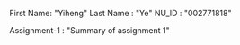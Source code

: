 First Name: "Yiheng"
Last Name : "Ye"
NU_ID : "002771818"

Assignment-1 : "Summary of assignment 1" 

